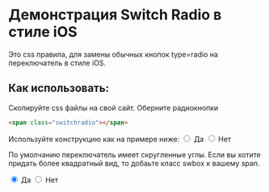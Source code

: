 Демонстрация Switch Radio в стиле iOS
=====================================
Это css правила, для замены обычных кнопок type=radio на переключатель в стиле iOS.

Как использовать:
-------
Скопируйте css файлы на свой сайт.
Оберните радиокнопки 
```html
<span class="switchradio"></span>
```
Используйте конструкцию как на примере ниже:
<span class="switchradio">
  <label>
    <input type="radio" name="test1" value="1"  checked="checked" />
    <span><label>Да</label></span>
    </label>
  <label>
    <input type="radio" name="test1" value="0" />
    <span><label>Нет</label></span>
  </label>
</span>

По умолчанию переключатель имеет скругленные углы. Если вы хотите придать более квадратный вид, то добаьте класс swbox к вашему span.

<span class="switchradio swbox">
  <label>
    <input type="radio" name="test1" value="1"  checked="checked" />
    <span><label>Да</label></span>
    </label>
  <label>
    <input type="radio" name="test1" value="0" />
    <span><label>Нет</label></span>
  </label>
</span>
